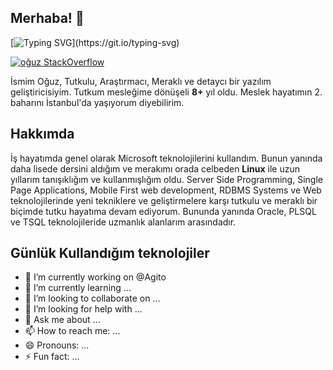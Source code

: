 ## Merhaba! 👋

[![Typing SVG](https://readme-typing-svg.herokuapp.com?color=44DEF7&lines=Software+Developer;Linux+bash+scripting+enthusiast;Frontend+techs+and+JS+dev.)](https://git.io/typing-svg)

[![oğuz StackOverflow](https://github-readme-stackoverflow.vercel.app/?userID=1892085&layout=compact)](https://stackoverflow.com/users/1892085/oğuz)

İsmim Oğuz, Tutkulu, Araştırmacı, Meraklı ve detaycı bir yazılım geliştiricisiyim. Tutkum mesleğime dönüşeli **8+** yıl oldu. Meslek hayatımın 2. baharını İstanbul'da yaşıyorum diyebilirim. 

## Hakkımda

İş hayatımda genel olarak Microsoft teknolojilerini kullandım. Bunun yanında daha lisede dersini aldığım ve merakımı orada celbeden **Linux** ile uzun yıllarım tanışıklığım ve kullanmışlığım oldu. Server Side Programming, Single Page Applications, Mobile First web development, RDBMS Systems ve Web teknolojilerinde yeni tekniklere ve geliştirmelere karşı tutkulu ve meraklı bir biçimde tutku hayatıma devam ediyorum. Bununda yanında Oracle, PLSQL ve TSQL teknolojileride uzmanlık alanlarım arasındadır.

## Günlük Kullandığım teknolojiler

<!--
**ouzsrcm/ouzsrcm** is a ✨ _special_ ✨ repository because its `README.md` (this file) appears on your GitHub profile.

Here are some ideas to get you started:
-->

- 🔭 I’m currently working on @Agito
- 🌱 I’m currently learning ...
- 👯 I’m looking to collaborate on ...
- 🤔 I’m looking for help with ...
- 💬 Ask me about ...
- 📫 How to reach me: ...
- 😄 Pronouns: ...
- ⚡ Fun fact: ...

